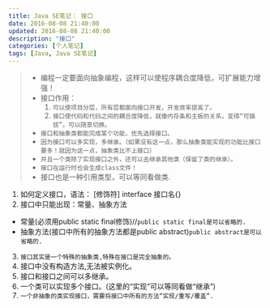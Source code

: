 ```yaml
---
title: Java SE笔记： 接口
date: 2016-08-08 21:40:00
updated: 2016-08-08 21:40:00
description: "接口"
categories: [个人笔记]
tags: [Java, Java SE笔记]
---
```


> - 编程一定要面向抽象编程，这样可以使程序耦合度降低，可扩展能力增强！
> - 接口作用：
>   1. `可以使项目分层，所有层都面向接口开发，开发效率提高了。`
>   2. `接口使代码和代码之间的耦合度降低，就像内存条和主板的关系，变得“可插拔”。可以随意切换。`
> - `接口和抽象类都能完成某个功能，优先选择接口。`
> - `因为接口可以多实现，多继承。（如果没有这一点，那么抽象类能实现的功能比接口要多！就因为这一点，抽象类比不上接口）`
> - `并且一个类除了实现接口之外，还可以去继承其他类（保留了类的继承）。`
> - `接口在运行时也会生成class文件！`
> - 接口也是一种引用类型，可以等同看做类.
	
1. 如何定义接口，语法：
    [修饰符] interface 接口名{}
2. 接口中只能出现：常量、抽象方法
  - 常量(必须用public static final修饰)//`public static final是可以省略的.`
  - 抽象方法(接口中所有的抽象方法都是public abstract)`public abstract是可以省略的.`
3. `接口其实是一个特殊的抽象类,特殊在接口是完全抽象的。`
4. 接口中没有构造方法,无法被实例化。
5. 接口和接口之间可以多继承。
6. 一个类可以实现多个接口。(这里的“实现”可以等同看做“继承”)
7. `一个非抽象的类实现接口，需要将接口中所有的方法“实现/重写/覆盖”.`